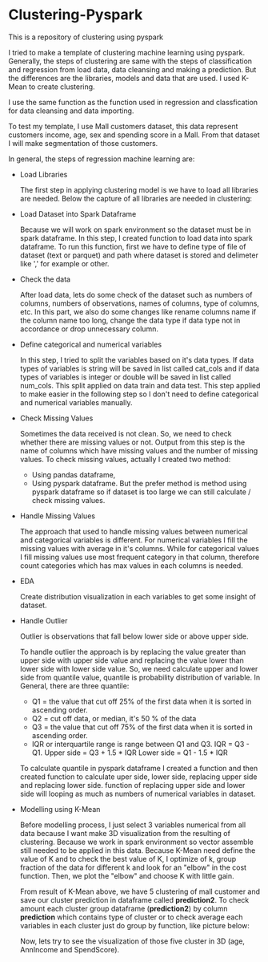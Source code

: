 # Clustering-Pyspark
This is a repository of clustering using pyspark

I tried to make a template of clustering machine learning using pyspark. Generally, the steps of clustering are same with the steps of classification and regression from load data, data cleansing and making a prediction. But the differences are the libraries, models and data that are used. I used K-Mean to create clustering. 

I use the same function as the function used in regression and classfication for data cleansing and data importing. 

To test my template, I use Mall customers dataset, this data represent customers income, age, sex and spending score in a Mall. From that dataset I will make segmentation of those customers.

In general, the steps of regression machine learning are:

* Load Libraries

  The first step in applying clustering model is we have to load all libraries are needed. Below the capture of all libraries are needed in clustering: 
  
  

* Load Dataset into Spark Dataframe

  Because we will work on spark environment so the dataset must be in spark dataframe. In this step, I created function to load data into spark dataframe. To run this function, first we have to define type of file of dataset (text or parquet) and path where dataset is stored and delimeter like ',' for example or other. 
  
  

* Check the data
  
  After load data, lets do some check of the dataset such as numbers of columns, numbers of observations, names of columns, type of columns, etc. In this part, we also do some changes like rename columns name if the column name too long, change the data type if data type not in accordance or drop unnecessary column.
  
  
* Define categorical and numerical variables

  In this step, I tried to split the variables based on it's data types. If data types of variables is string will be saved in list called cat_cols and if data types of variables is integer or double will be saved in list called num_cols. This split applied on data train and data test. This step applied to make easier in the following step so I don't need to define categorical and numerical variables manually.
  
  

* Check Missing Values
  
  Sometimes the data received is not clean. So, we need to check whether there are missing values or not. Output from this step is the name of columns which have missing values and the number of missing values. To check missing values, actually I created two method:

    - Using pandas dataframe,
    - Using pyspark dataframe. But the prefer method is method using pyspark dataframe so if dataset is too large we can still calculate / check missing values.
    
    
* Handle Missing Values

  The approach that used to handle missing values between numerical and categorical variables is different. For numerical variables I fill the missing values with average in it's columns. While for categorical values I fill missing values use most frequent category in that column, therefore count categories which has max values in each columns is needed. 
  
  
* EDA 

  Create distribution visualization in each variables to get some insight of dataset. 
  
  
* Handle Outlier

  Outlier is observations that fall below lower side or above upper side.

  To handle outlier the approach is by replacing the value greater than upper side with upper side value and replacing the value lower than lower side with lower side value. So, we need calculate upper and lower side from quantile value, quantile is probability distribution of variable. In General, there are three quantile:

    - Q1 = the value that cut off 25% of the first data when it is sorted in ascending order.
    - Q2 = cut off data, or median, it's 50 % of the data
    - Q3 = the value that cut off 75% of the first data when it is sorted in ascending order.
    - IQR or interquartile range is range between Q1 and Q3. IQR = Q3 - Q1.
  Upper side = Q3 + 1.5 * IQR Lower side = Q1 - 1.5 * IQR

  To calculate quantile in pyspark dataframe I created a function and then created function to calculate uper side, lower side, replacing upper side and replacing lower side. function of replacing upper side and lower side will looping as much as numbers of numerical variables in dataset.
  

* Modelling using K-Mean
  
  Before modelling process, I just select 3 variables numerical from all data because I want make 3D visualization from the resulting of clustering. Because we work in spark environment so vector assemble still needed to be applied in this data.
  Because K-Mean need define the value of K and to check the best value of K, I optimize of k, group fraction of the data for different k and look for an "elbow" in the cost function. Then, we plot the "elbow" and choose K with little gain.
  
  
  
  From result of K-Mean above, we have 5 clustering of mall customer and save our cluster prediction in dataframe called **prediction2**. To check amount each cluster group dataframe (**prediction2**) by column **prediction** which contains type of cluster or to check average each variables in each cluster just do group by function, like picture below:
  
  
  
  Now, lets try to see the visualization of those five cluster in 3D (age, AnnIncome and SpendScore).
  

